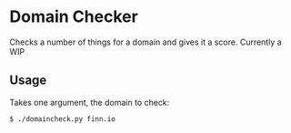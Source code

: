 # Domain Checker

Checks a number of things for a domain and gives it a score. Currently a WIP


## Usage

Takes one argument, the domain to check:

```
$ ./domaincheck.py finn.io
```
